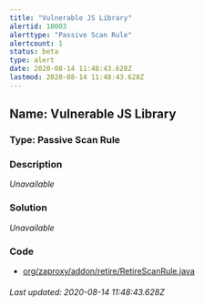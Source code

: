 ```yaml
---
title: "Vulnerable JS Library"
alertid: 10003
alerttype: "Passive Scan Rule"
alertcount: 1
status: beta
type: alert
date: 2020-08-14 11:48:43.628Z
lastmod: 2020-08-14 11:48:43.628Z
---
```

## Name: Vulnerable JS Library

### Type: Passive Scan Rule


### Description

_Unavailable_

### Solution

_Unavailable_

### Code

 * [org/zaproxy/addon/retire/RetireScanRule.java](https://github.com/zaproxy/zap-extensions/blob/master/addOns/retire/src/main/java/org/zaproxy/addon/retire/RetireScanRule.java)

###### Last updated: 2020-08-14 11:48:43.628Z
